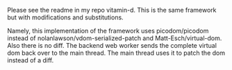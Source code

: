 
Please see the readme in my repo vitamin-d.  This is the same framework
but with modifications and substitutions.  

Namely, this implementation of the framework uses picodom/picodom instead
of nolanlawson/vdom-serialized-patch and Matt-Esch/virtual-dom.
Also there is no diff.  The backend web worker sends the complete virtual
dom back over to the main thread.  The main thread uses it to patch the
dom instead of a diff.

